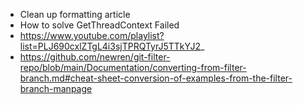 - Clean up formatting article
- How to solve GetThreadContext Failed
- https://www.youtube.com/playlist?list=PLJ690cxlZTgL4i3sjTPRQTyrJ5TTkYJ2_
- https://github.com/newren/git-filter-repo/blob/main/Documentation/converting-from-filter-branch.md#cheat-sheet-conversion-of-examples-from-the-filter-branch-manpage
